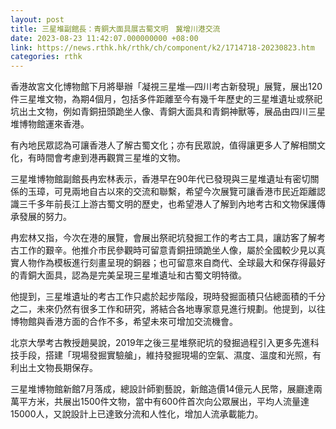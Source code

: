 ```yaml
---
layout: post
title: 三星堆副館長：青銅大面具展古蜀文明　冀增川港交流
date: 2023-08-23 11:42:07.000000000 +08:00
link: https://news.rthk.hk/rthk/ch/component/k2/1714718-20230823.htm
categories: rthk
---
```


香港故宮文化博物館下月將舉辦「凝視三星堆—四川考古新發現」展覽，展出120件三星堆文物，為期4個月，包括多件距離至今有幾千年歷史的三星堆遺址或祭祀坑出土文物，例如青銅扭頭跪坐人像、青銅大面具和青銅神獸等，展品由四川三星堆博物館運來香港。

有內地民眾認為可讓香港人了解古蜀文化；亦有民眾說，值得讓更多人了解相關文化，有時間會考慮到港再觀賞三星堆的文物。

三星堆博物館副館長冉宏林表示，香港早在90年代已發現與三星堆遺址有密切關係的玉璋，可見兩地自古以來的交流和聯繫，希望今次展覽可讓香港市民近距離認識三千多年前長江上游古蜀文明的歷史，也希望港人了解到內地考古和文物保護傳承發展的努力。

冉宏林又指，今次在港的展覽，會展出祭祀坑發掘工作的考古工具，讓訪客了解考古工作的艱辛。他推介市民參觀時可留意青銅扭頭跪坐人像，屬於全國較少見以真實人物作為模板進行刻畫呈現的銅器；也可留意來自商代、全球最大和保存得最好的青銅大面具，認為是完美呈現三星堆遺址和古蜀文明特徵。

他提到，三星堆遺址的考古工作只處於起步階段，現時發掘面積只佔總面積的千分之二，未來仍然有很多工作和研究，將結合各地專家意見進行規劃。他提到，以往博物館與香港方面的合作不多，希望未來可增加交流機會。

北京大學考古教授趙昊說，2019年之後三星堆祭祀坑的發掘過程引入更多先進科技手段，搭建「現場發掘實驗艙」，維持發掘現場的空氣、濕度、溫度和光照，有利出土文物長期保存。

三星堆博物館新館7月落成，總設計師劉藝說，新館造價14億元人民幣，展廳達兩萬平方米，共展出1500件文物，當中有600件首次向公眾展出，平均人流量達15000人，又說設計上已達致分流和人性化，增加人流承載能力。
